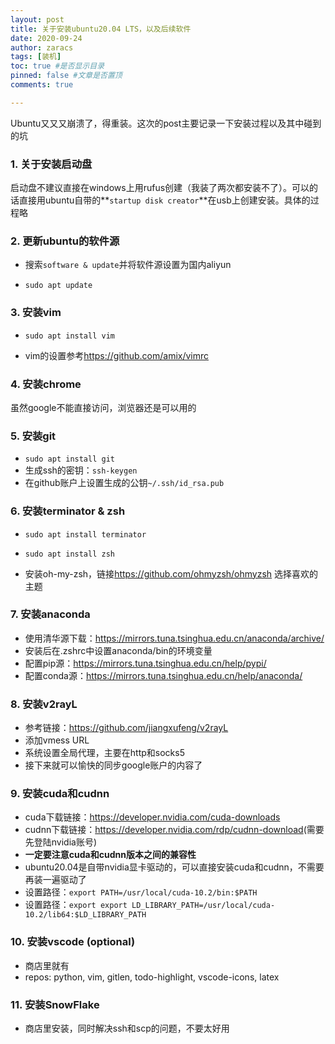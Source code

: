 ```yaml
---
layout: post
title: 关于安装ubuntu20.04 LTS，以及后续软件
date: 2020-09-24
author: zaracs
tags: [装机]
toc: true #是否显示目录
pinned: false #文章是否置顶
comments: true

---
```


Ubuntu又又又崩溃了，得重装。这次的post主要记录一下安装过程以及其中碰到的坑

### 1. 关于安装启动盘

启动盘不建议直接在windows上用rufus创建（我装了两次都安装不了）。可以的话直接用ubuntu自带的**`startup disk creator`**在usb上创建安装。具体的过程略

### 2. 更新ubuntu的软件源

- 搜索`software & update`并将软件源设置为国内aliyun

- `sudo apt update`

### 3. 安装vim

- `sudo apt install vim`

- vim的设置参考<https://github.com/amix/vimrc>

### 4. 安装chrome

虽然google不能直接访问，浏览器还是可以用的

### 5. 安装git

- `sudo apt install git`
- 生成ssh的密钥：`ssh-keygen`
- 在github账户上设置生成的公钥`~/.ssh/id_rsa.pub`

### 6. 安装terminator & zsh

- `sudo apt install terminator`

- `sudo apt install zsh`
- 安装oh-my-zsh，链接<https://github.com/ohmyzsh/ohmyzsh> 选择喜欢的主题

### 7. 安装anaconda

- 使用清华源下载：<https://mirrors.tuna.tsinghua.edu.cn/anaconda/archive/>
- 安装后在.zshrc中设置anaconda/bin的环境变量
- 配置pip源：<https://mirrors.tuna.tsinghua.edu.cn/help/pypi/>
- 配置conda源：<https://mirrors.tuna.tsinghua.edu.cn/help/anaconda/>

### 8. 安装v2rayL

- 参考链接：<https://github.com/jiangxufeng/v2rayL>
- 添加vmess URL
- 系统设置全局代理，主要在http和socks5
- 接下来就可以愉快的同步google账户的内容了

### 9. 安装cuda和cudnn

- cuda下载链接：<https://developer.nvidia.com/cuda-downloads>
- cudnn下载链接：<https://developer.nvidia.com/rdp/cudnn-download>(需要先登陆nvidia账号)
- **一定要注意cuda和cudnn版本之间的兼容性**
- ubuntu20.04是自带nvidia显卡驱动的，可以直接安装cuda和cudnn，不需要再装一遍驱动了
- 设置路径：`export PATH=/usr/local/cuda-10.2/bin:$PATH`
- 设置路径：`export export LD_LIBRARY_PATH=/usr/local/cuda-10.2/lib64:$LD_LIBRARY_PATH`

### 10. 安装vscode (optional)

- 商店里就有
- repos: python, vim, gitlen, todo-highlight, vscode-icons, latex

### 11. 安装SnowFlake

- 商店里安装，同时解决ssh和scp的问题，不要太好用